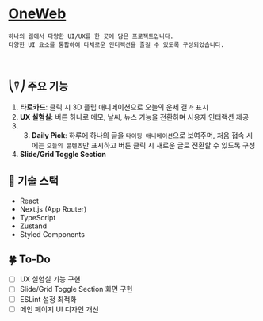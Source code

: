 # [OneWeb](https://one-web-two.vercel.app/)

```
하나의 웹에서 다양한 UI/UX를 한 곳에 담은 프로젝트입니다.  
다양한 UI 요소를 통합하여 다채로운 인터랙션을 즐길 수 있도록 구성되었습니다.
```

<br>

## ⎝⍢⎠ 주요 기능
1. **타로카드**: 클릭 시 3D 플립 애니메이션으로 오늘의 운세 결과 표시
2. **UX 실험실**: 버튼 하나로 메모, 날씨, 뉴스 기능을 전환하며 사용자 인터랙션 제공
3. 3. **Daily Pick**: 하루에 하나의 글을 `타이핑 애니메이션`으로 보여주며, 처음 접속 시에는 `오늘의 콘텐츠`만 표시하고 버튼 클릭 시 새로운 글로 전환할 수 있도록 구성
4. **Slide/Grid Toggle Section**



## 🐝 기술 스택
- React
- Next.js (App Router)
- TypeScript
- Zustand
- Styled Components

## 🍀 To-Do
- [ ] UX 실험실 기능 구현
- [ ] Slide/Grid Toggle Section 화면 구현
- [ ] ESLint 설정 최적화
- [ ] 메인 페이지 UI 디자인 개선
